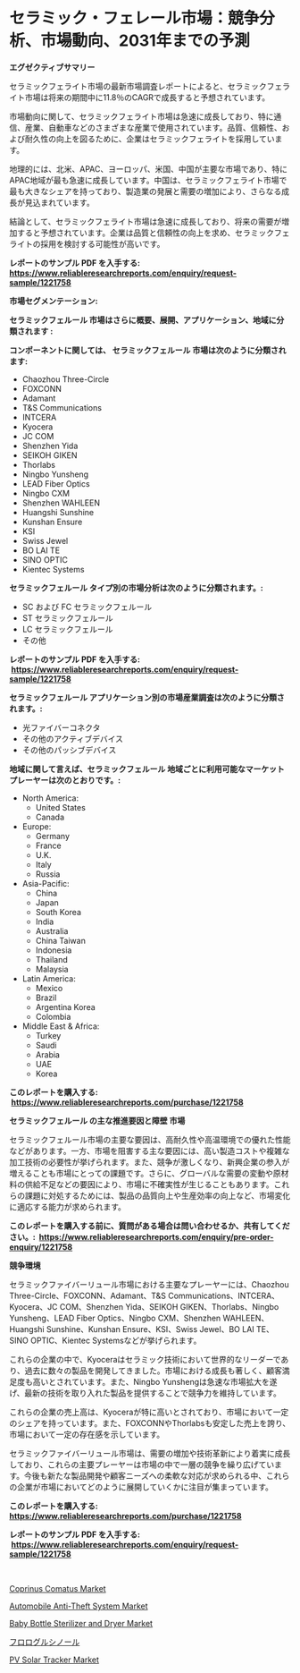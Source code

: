 <p><h1>セラミック・フェレール市場：競争分析、市場動向、2031年までの予測</h1></p><p><strong>エグゼクティブサマリー</strong></p>
<p><p>セラミックフェライト市場の最新市場調査レポートによると、セラミックフェライト市場は将来の期間中に11.8％のCAGRで成長すると予想されています。</p><p>市場動向に関して、セラミックフェライト市場は急速に成長しており、特に通信、産業、自動車などのさまざまな産業で使用されています。品質、信頼性、および耐久性の向上を図るために、企業はセラミックフェライトを採用しています。</p><p>地理的には、北米、APAC、ヨーロッパ、米国、中国が主要な市場であり、特にAPAC地域が最も急速に成長しています。中国は、セラミックフェライト市場で最も大きなシェアを持っており、製造業の発展と需要の増加により、さらなる成長が見込まれています。</p><p>結論として、セラミックフェライト市場は急速に成長しており、将来の需要が増加すると予想されています。企業は品質と信頼性の向上を求め、セラミックフェライトの採用を検討する可能性が高いです。</p></p>
<p><strong>レポートのサンプル PDF を入手する: <a href="https://www.reliableresearchreports.com/enquiry/request-sample/1221758">https://www.reliableresearchreports.com/enquiry/request-sample/1221758</a></strong></p>
<p><strong>市場セグメンテーション:</strong></p>
<p><strong> セラミックフェルール 市場はさらに概要、展開、アプリケーション、地域に分類されます :</strong></p>
<p><strong>コンポーネントに関しては、 セラミックフェルール 市場は次のように分類されます: &nbsp;</strong></p>
<p><ul><li>Chaozhou Three-Circle</li><li>FOXCONN</li><li>Adamant</li><li>T&S Communications</li><li>INTCERA</li><li>Kyocera</li><li>JC COM</li><li>Shenzhen Yida</li><li>SEIKOH GIKEN</li><li>Thorlabs</li><li>Ningbo Yunsheng</li><li>LEAD Fiber Optics</li><li>Ningbo CXM</li><li>Shenzhen WAHLEEN</li><li>Huangshi Sunshine</li><li>Kunshan Ensure</li><li>KSI</li><li>Swiss Jewel</li><li>BO LAI TE</li><li>SINO OPTIC</li><li>Kientec Systems</li></ul></p>
<p><strong> セラミックフェルール タイプ別の市場分析は次のように分類されます。:</strong></p>
<p><ul><li>SC および FC セラミックフェルール</li><li>ST セラミックフェルール</li><li>LC セラミックフェルール</li><li>その他</li></ul></p>
<p><strong>レポートのサンプル PDF を入手する: &nbsp;<a href="https://www.reliableresearchreports.com/enquiry/request-sample/1221758">https://www.reliableresearchreports.com/enquiry/request-sample/1221758</a></strong></p>
<p><strong> セラミックフェルール アプリケーション別の市場産業調査は次のように分類されます。:</strong></p>
<p><ul><li>光ファイバーコネクタ</li><li>その他のアクティブデバイス</li><li>その他のパッシブデバイス</li></ul></p>
<p><strong>地域に関して言えば、セラミックフェルール 地域ごとに利用可能なマーケットプレーヤーは次のとおりです。:</strong></p>
<p><ul>
    <li>
        North America:
        <ul>
            <li>United States</li>
            <li>Canada</li>
        </ul>
    </li>
    <li>
        Europe:
        <ul>
            <li>Germany</li>
            <li>France</li>
            <li>U.K.</li>
            <li>Italy</li>
            <li>Russia</li>
        </ul>
    </li>
    <li>
        Asia-Pacific:
        <ul>
            <li>China</li>
            <li>Japan</li>
            <li>South Korea</li>
            <li>India</li>
            <li>Australia</li>
            <li>China Taiwan</li>
            <li>Indonesia</li>
            <li>Thailand</li>
            <li>Malaysia</li>
        </ul>
    </li>
    <li>
        Latin America:
        <ul>
            <li>Mexico</li>
            <li>Brazil</li>
            <li>Argentina Korea</li>
            <li>Colombia</li>
        </ul>
    </li>
    <li>
        Middle East & Africa:
        <ul>
            <li>Turkey</li>
            <li>Saudi</li>
            <li>Arabia</li>
            <li>UAE</li>
            <li>Korea</li>
        </ul>
    </li>
    </ul></p>
<p><strong>このレポートを購入する: &nbsp;<a href="https://www.reliableresearchreports.com/purchase/1221758">https://www.reliableresearchreports.com/purchase/1221758</a></strong></p>
<p><strong>セラミックフェルール の主な推進要因と障壁 市場</strong></p>
<p><p>セラミックフェルール市場の主要な要因は、高耐久性や高温環境での優れた性能などがあります。一方、市場を阻害する主な要因には、高い製造コストや複雑な加工技術の必要性が挙げられます。また、競争が激しくなり、新興企業の参入が増えることも市場にとっての課題です。さらに、グローバルな需要の変動や原材料の供給不足などの要因により、市場に不確実性が生じることもあります。これらの課題に対処するためには、製品の品質向上や生産効率の向上など、市場変化に適応する能力が求められます。</p></p>
<p><strong>このレポートを購入する前に、質問がある場合は問い合わせるか、共有してください。:&nbsp; <a href="https://www.reliableresearchreports.com/enquiry/pre-order-enquiry/1221758">https://www.reliableresearchreports.com/enquiry/pre-order-enquiry/1221758</a></strong></p>
<p><strong>競争環境</strong></p>
<p><p>セラミックファイバーリュール市場における主要なプレーヤーには、Chaozhou Three-Circle、FOXCONN、Adamant、T&S Communications、INTCERA、Kyocera、JC COM、Shenzhen Yida、SEIKOH GIKEN、Thorlabs、Ningbo Yunsheng、LEAD Fiber Optics、Ningbo CXM、Shenzhen WAHLEEN、Huangshi Sunshine、Kunshan Ensure、KSI、Swiss Jewel、BO LAI TE、SINO OPTIC、Kientec Systemsなどが挙げられます。</p><p>これらの企業の中で、Kyoceraはセラミック技術において世界的なリーダーであり、過去に数々の製品を開発してきました。市場における成長も著しく、顧客満足度も高いとされています。また、Ningbo Yunshengは急速な市場拡大を遂げ、最新の技術を取り入れた製品を提供することで競争力を維持しています。</p><p>これらの企業の売上高は、Kyoceraが特に高いとされており、市場において一定のシェアを持っています。また、FOXCONNやThorlabsも安定した売上を誇り、市場において一定の存在感を示しています。</p><p>セラミックファイバーリュール市場は、需要の増加や技術革新により着実に成長しており、これらの主要プレーヤーは市場の中で一層の競争を繰り広げています。今後も新たな製品開発や顧客ニーズへの柔軟な対応が求められる中、これらの企業が市場においてどのように展開していくかに注目が集まっています。</p></p>
<p><strong>このレポートを購入する: &nbsp; <a href="https://www.reliableresearchreports.com/purchase/1221758">https://www.reliableresearchreports.com/purchase/1221758</a></strong></p>
<p><strong>レポートのサンプル PDF を入手する: &nbsp;<a href="https://www.reliableresearchreports.com/enquiry/request-sample/1221758">https://www.reliableresearchreports.com/enquiry/request-sample/1221758</a></strong><strong></strong></p>
<p>&nbsp;</p>
<p><p><a href="https://three-jumbo-f6d.notion.site/Coprinus-Comatus-Market-Analysis-Examines-its-Scope-on-Growth-Opportunities-and-Forecasted-Trends-S-89be3e82eb0347cd9d8a10d749d20e64">Coprinus Comatus Market</a></p><p><a href="https://github.com/prosalinda88/Market-Research-Report-List-3/blob/main/automobile-anti-theft-system-market.md">Automobile Anti-Theft System Market</a></p><p><a href="https://view.publitas.com/reportprime-1/baby-bottle-sterilizer-and-dryer-market-size-evaluating-its-market-trends-growth-and-projections-2023-2030/">Baby Bottle Sterilizer and Dryer Market</a></p><p><a href="https://github.com/lababdou/Market-Research-Report-List-2/blob/main/5683395188681.md">フロログルシノール</a></p><p><a href="https://view.publitas.com/reportprime-1/pv-solar-tracker-market-size-and-examines-its-market-scope-with-a-primary-focus-on-growth-opportunities-and-forecasted-trends-spanning-from-2024-to-2031/">PV Solar Tracker Market</a></p></p>